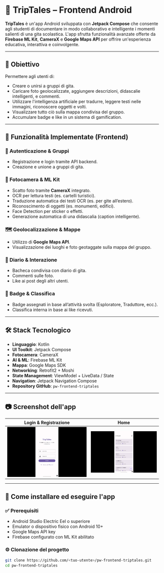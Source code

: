 # 📔 TripTales – Frontend Android

**TripTales** è un'app Android sviluppata con **Jetpack Compose** che consente agli studenti di documentare in modo collaborativo e intelligente i momenti salienti di una gita scolastica. L'app sfrutta funzionalità avanzate offerte da **Firebase ML Kit**, **CameraX** e **Google Maps API** per offrire un'esperienza educativa, interattiva e coinvolgente.

---

## 🎯 Obiettivo

Permettere agli utenti di:
- Creare o unirsi a gruppi di gita.
- Caricare foto geolocalizzate, aggiungere descrizioni, didascalie intelligenti, e commenti.
- Utilizzare l'intelligenza artificiale per tradurre, leggere testi nelle immagini, riconoscere oggetti e volti.
- Visualizzare tutto ciò sulla mappa condivisa del gruppo.
- Accumulare badge e like in un sistema di gamification.

---

## 🧩 Funzionalità Implementate (Frontend)

### 👤 Autenticazione & Gruppi
- Registrazione e login tramite API backend.
- Creazione e unione a gruppi di gita.

### 📸 Fotocamera & ML Kit
- Scatto foto tramite **CameraX** integrato.
- OCR per lettura testi (es. cartelli turistici).
- Traduzione automatica dei testi OCR (es. per gite all’estero).
- Riconoscimento di oggetti (es. monumenti, edifici).
- Face Detection per sticker o effetti.
- Generazione automatica di una didascalia (caption intelligente).

### 🗺️ Geolocalizzazione & Mappe
- Utilizzo di **Google Maps API**.
- Visualizzazione dei luoghi e foto geotaggate sulla mappa del gruppo.

### 💬 Diario & Interazione
- Bacheca condivisa con diario di gita.
- Commenti sulle foto.
- Like ai post degli altri utenti.

### 🏅 Badge & Classifica
- Badge assegnati in base all’attività svolta (Esploratore, Traduttore, ecc.).
- Classifica interna in base ai like ricevuti.

---

## 🛠️ Stack Tecnologico

- **Linguaggio**: Kotlin
- **UI Toolkit**: Jetpack Compose
- **Fotocamera**: CameraX
- **AI & ML**: Firebase ML Kit
- **Mappa**: Google Maps SDK
- **Networking**: Retrofit2 + Moshi
- **State Management**: ViewModel + LiveData / State
- **Navigation**: Jetpack Navigation Compose
- **Repository GitHub**: `pw-frontend-triptales`

---

## 📷 Screenshot dell'app

| Login & Registrazione | Home |
|------------------------|------------------|
| ![login](images/login.png) | ![home](images/home.png) |

---

## 🧪 Come installare ed eseguire l'app

### ✅ Prerequisiti
- Android Studio Electric Eel o superiore
- Emulator o dispositivo fisico con Android 10+
- Google Maps API key
- Firebase configurato con ML Kit abilitato

### ⚙️ Clonazione del progetto

```bash
git clone https://github.com/<tuo-utente>/pw-frontend-triptales.git
cd pw-frontend-triptales
